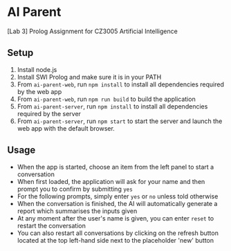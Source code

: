 # AI Parent

[Lab 3] Prolog Assignment for CZ3005 Artificial Intelligence

## Setup

1. Install node.js
2. Install SWI Prolog and make sure it is in your PATH
3. From `ai-parent-web`, run `npm install` to install all dependencies required by the web app
4. From `ai-parent-web`, run `npm run build` to build the application
5. From `ai-parent-server`, run `npm install` to install all dependencies required by the server
5. From `ai-parent-server`, run `npm start` to start the server and launch the web app with the default browser.

## Usage

- When the app is started, choose an item from the left panel to start a conversation
- When first loaded, the application will ask for your name and then prompt you to confirm by submitting `yes`
- For the following prompts, simply enter `yes` or `no` unless told otherwise
- When the conversation is finished, the AI will automatically generate a report which summarises the inputs given
- At any moment after the user's name is given, you can enter `reset` to restart the conversation
- You can also restart all conversations by clicking on the refresh button located at the top left-hand side next to the placeholder 'new' button
